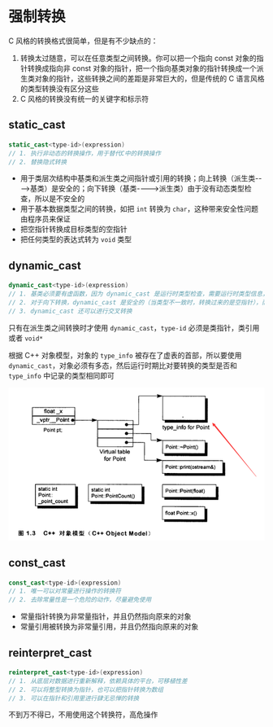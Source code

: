 # 强制转换

C 风格的转换格式很简单，但是有不少缺点的：
1. 转换太过随意，可以在任意类型之间转换。你可以把一个指向 const 对象的指针转换成指向非 const 对象的指针，把一个指向基类对象的指针转换成一个派生类对象的指针，这些转换之间的差距是非常巨大的，但是传统的 C 语言风格的类型转换没有区分这些
2. C 风格的转换没有统一的关键字和标示符


## static_cast
```cpp
static_cast<type-id>(expression)
// 1. 执行非动态的转换操作，用于替代C中的转换操作
// 2. 替换隐式转换
```
- 用于类层次结构中基类和派生类之间指针或引用的转换；向上转换（派生类---->基类）是安全的；向下转换（基类---->派生类）由于没有动态类型检查，所以是不安全的
- 用于基本数据类型之间的转换，如把 `int` 转换为 `char`，这种带来安全性问题由程序员来保证
- 把空指针转换成目标类型的空指针
- 把任何类型的表达式转为 `void` 类型


## dynamic_cast

```cpp
dynamic_cast<type-id>(expression)
// 1. 基类必须要有虚函数，因为 dynamic_cast 是运行时类型检查，需要运行时类型信息，而这个信息是存储在类的虚函数表中，只有一个类定义了虚函数，才会有虚函数表
// 2. 对于向下转换，dynamic_cast 是安全的（当类型不一致时，转换过来的是空指针），而 static_cast 是不安全的（当类型不一致时，转换过来的是错误意义的指针，可能造成踩内存，非法访问等各种问题）
// 3. dynamic_cast 还可以进行交叉转换
```

只有在派生类之间转换时才使用 `dynamic_cast`，`type-id` 必须是类指针，类引用或者 `void*`

根据 C++ 对象模型，对象的 `type_info` 被存在了虚表的首部，所以要使用 `dynamic_cast`，对象必须有多态，然后运行时期比对要转换的类型是否和 `type_info` 中记录的类型相同即可

![](../../Picture/Cpp/syntax/cast/01.png)

## const_cast
```cpp
const_cast<type-id>(expression)
// 1. 唯一可以对常量进行操作的转换符
// 2. 去除常量性是一个危险的动作，尽量避免使用
```
- 常量指针转换为非常量指针，并且仍然指向原来的对象
- 常量引用被转换为非常量引用，并且仍然指向原来的对象


## reinterpret_cast
```cpp
reinterpret_cast<type-id>(expression)
// 1. 从底层对数据进行重新解释，依赖具体的平台，可移植性差
// 2. 可以将整型转换为指针，也可以把指针转换为数组
// 3. 可以在指针和引用里进行肆无忌惮的转换
```
不到万不得已，不用使用这个转换符，高危操作